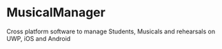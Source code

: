 # MusicalManager
Cross platform software to manage Students, Musicals and rehearsals on UWP, iOS and Android
